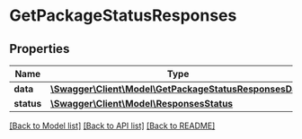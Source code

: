 # GetPackageStatusResponses

## Properties
Name | Type | Description | Notes
------------ | ------------- | ------------- | -------------
**data** | [**\Swagger\Client\Model\GetPackageStatusResponsesData**](GetPackageStatusResponsesData.md) |  | 
**status** | [**\Swagger\Client\Model\ResponsesStatus**](ResponsesStatus.md) |  | 

[[Back to Model list]](../README.md#documentation-for-models) [[Back to API list]](../README.md#documentation-for-api-endpoints) [[Back to README]](../README.md)



